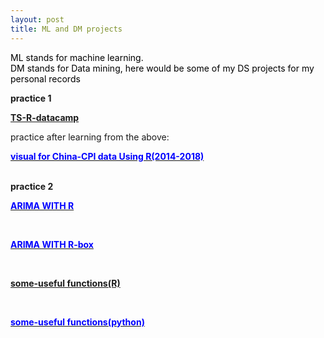 ```yaml
---
layout: post
title: ML and DM projects
---
```


<p  style="color:#000000">
   ML stands for machine learning.<br>
   DM stands for Data mining, here would be some of my DS projects for my personal records<br>
   
<b>practice 1</b></br>
<a href="/ML and DM projects/TS-R-datacamp.jpg"><p style="color:blue;"><b>TS-R-datacamp</b></p></a>
practice after learning from the above: <br>
<a href="/ML and DM projects/visual for China-CPI data Using R.html"><p style="color:blue;"><b>visual for China-CPI data Using R(2014-2018)</b></p></a><br>
<b>practice 2</b></br>
<a href="/ML and DM projects/ARIMA WITH R.pdf"><p style="color:blue;"><b>ARIMA WITH R</b></p></a></br>
<a href="https://rutgers.box.com/s/j1d4pfxf4x09xp7s37ei32som2zpls1b"><p style="color:blue;"><b>ARIMA WITH R-box</b></p></a></br>

<a href="/ML and DM projects/useful-function(R)"><p style="color:blue;"><b>some-useful functions(R)</b></p></a><br>
<a href="/ML and DM projects/useful-function(python)"><p style="color:blue;"><b>some-useful functions(python)</b></p></a><br>
</p>
